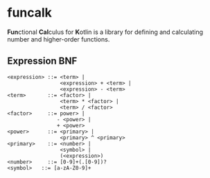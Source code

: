 funcalk
=======
**Fun**ctional **Cal**culus for **K**otlin is a library for defining and calculating
number and higher-order functions. 

Expression BNF
--------------
    <expression> ::= <term> |
                     <expression> + <term> |
                     <expression> - <term>
    <term>       ::= <factor> |
                     <term> * <factor> |
                     <term> / <factor>
    <factor>     ::= power> |
                    - <power> |
                    + <power>
    <power>      ::= <primary> |
                     <primary> ^ <primary>
    <primary>    ::= <number> |
                     <symbol> |
                     (<expression>)
    <number>     ::= [0-9]+(.[0-9])?
    <symbol>   ::= [a-zA-Z0-9]+
